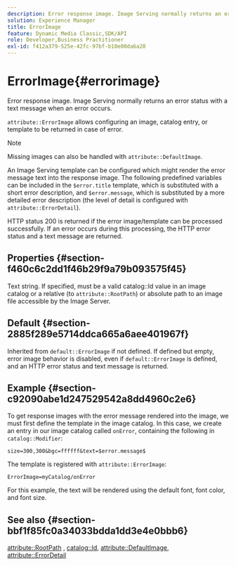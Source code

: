 ```yaml
---
description: Error response image. Image Serving normally returns an error status with a text message when an error occurs.
solution: Experience Manager
title: ErrorImage
feature: Dynamic Media Classic,SDK/API
role: Developer,Business Practitioner
exl-id: f412a379-525e-42fc-97bf-b10e00da6a20
---
```

# ErrorImage{#errorimage}

Error response image. Image Serving normally returns an error status with a text message when an error occurs.

 `attribute::ErrorImage` allows configuring an image, catalog entry, or template to be returned in case of error.

>[!NOTE]
>
>Missing images can also be handled with `attribute::DefaultImage`.

An Image Serving template can be configured which might render the error message text into the response image. The following predefined variables can be included in the `$error.title` template, which is substituted with a short error description, and `$error.message`, which is substituted by a more detailed error description (the level of detail is configured with `attribute::ErrorDetail`).

HTTP status 200 is returned if the error image/template can be processed successfully. If an error occurs during this processing, the HTTP error status and a text message are returned.

## Properties {#section-f460c6c2dd1f46b29f9a79b093575f45}

Text string. If specified, must be a valid catalog::Id value in an image catalog or a relative (to `attribute::RootPath`) or absolute path to an image file accessible by the Image Server.

## Default {#section-2885f289e5714ddca665a6aee401967f}

Inherited from `default::ErrorImage` if not defined. If defined but empty, error image behavior is disabled, even if `default::ErrorImage` is defined, and an HTTP error status and text message is returned.

## Example {#section-c92090abe1d247529542a8dd4960c2e6}

To get response images with the error message rendered into the image, we must first define the template in the image catalog. In this case, we create an entry in our image catalog called `onError`, containing the following in `catalog::Modifier`:

`size=300,300&bgc=ffffff&text=$error.message$`

The template is registered with `attribute::ErrorImage`:

`ErrorImage=myCatalog/onError`

For this example, the text will be rendered using the default font, font color, and font size.

## See also {#section-bbf1f85fc0a34033bdda1dd3e4e0bbb6}

[attribute::RootPath](../../../../../is-api/image-catalog/image-serving-api-ref/c-image-catalog-reference/c-attributes-reference/r-rootpath.md#reference-17d57e5967be403b8408fa7214017494) , [catalog::Id](/help/aem-is-ir-api/is-api/image-catalog/image-serving-api-ref/c-image-catalog-reference/c-image-svg-data-reference/c-image-data-reference/r-id-cat.md), [attribute::DefaultImage](../../../../../is-api/image-catalog/image-serving-api-ref/c-image-catalog-reference/c-attributes-reference/r-is-cat-defaultimage.md#reference-8e9900e129f54ed68462a3c2fc3bc433), [attribute::ErrorDetail](../../../../../is-api/image-catalog/image-serving-api-ref/c-image-catalog-reference/c-attributes-reference/r-errordetail.md#reference-4987c8cddcba4c88960170e49cafc561)
